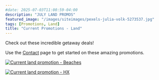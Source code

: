 ```yaml
---
#date: 2025-07-03T11:00:59-04:00
description: "JULY LAND PROMOS"
featured_image: "/images/siteimages/pexels-julia-volk-5273537.jpg"
tags: [Promotions, Land]
title: "Current Promotions - Land"
---
```


Check out these incredible getaway deals!

Use the [Contact](/contact) page to get started on these amazing promotions.

[![Current land promotion - Beaches](/images/siteimages/land_beaches_july.png)](https://tap.myagentgenie.com/wp-content/uploads/2025/06/Beaches-gold-July-2025.pdf)

[![Current land promotion - HX](/images/siteimages/land_hx_july.png)](https://tap.myagentgenie.com/wp-content/uploads/2025/06/Hx-Gold-July-2025.pdf)

